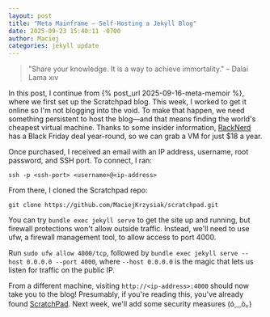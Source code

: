 ```yaml
---
layout: post
title: "Meta Mainframe – Self-Hosting a Jekyll Blog"
date: 2025-09-23 15:40:11 -0700
author: Maciej
categories: jekyll update
---
```


> "Share your knowledge. It is a way to achieve immortality." – Dalai Lama xıv

In this post, I continue from {% post_url 2025-09-16-meta-memoir %}, where we first set up the Scratchpad blog. This week, I worked to get it online so I'm not blogging into the void. To make that happen, we need something persistent to host the blog—and that means finding the world's cheapest virtual machine. Thanks to some insider information, [RackNerd][racknerd-bf] has a Black Friday deal year-round, so we can grab a VM for just $18 a year.

Once purchased, I received an email with an IP address, username, root password, and SSH port. To connect, I ran:

`ssh -p <ssh-port> <username>@<ip-address>`

From there, I cloned the Scratchpad repo:

`git clone https://github.com/MaciejKrzysiak/scratchpad.git`

You can try `bundle exec jekyll serve` to get the site up and running, but firewall protections won't allow outside traffic. Instead, we'll need to use ufw, a firewall management tool, to allow access to port 4000.

Run `sudo ufw allow 4000/tcp`, followed by `bundle exec jekyll serve --host 0.0.0.0 --port 4000`, where `--host 0.0.0.0` is the magic that lets us listen for traffic on the public IP.

From a different machine, visiting `http://<ip-address>:4000` should now take you to the blog! Presumably, if you're reading this, you've already found [ScratchPad][scratchpad]. Next week, we'll add some security measures (ó﹏ò｡) 

[racknerd-bf]: https://www.racknerd.com/BlackFriday/
[scratchpad]: http://23.94.56.16:4000/
